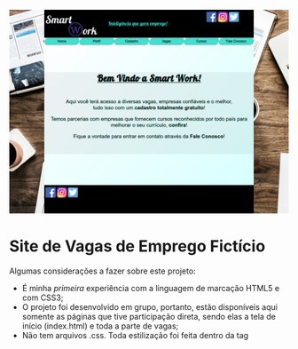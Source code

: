 ![](/site-smart-work/fundo/smart1.png)

# Site de Vagas de Emprego Fictício

Algumas considerações a fazer sobre este projeto:

  - É minha _primeira_ experiência com a linguagem de marcação HTML5 e com CSS3;
  - O projeto foi desenvolvido em grupo, portanto, estão disponíveis aqui somente as páginas que tive participação direta, sendo elas a tela de início (index.html) e toda a parte de vagas;
  - Não tem arquivos .css. Toda estilização foi feita dentro da tag <style>, o que aumentou significativamente o tamanho do código, pois todos os arquivos .html tem a mesma formatação dentro da tag <style>;
  - Não tem Javascript. Por ser um trabalho de faculdade, desenvolvemos o código conforme o avanço das aulas, e não foi possível dentro do semestre estudado introduzir a linguagem Javascript de forma relevante;
  - Não será atualizado. Como um trabalho de faculdade já concluído, não tenho intenções de fazer alterações nele. Serve apenas como referência de aprendizado e para demonstrar minha evolução dentro das linguagens apresentadas em projetos futuros.
  
## Smart Work

O projeto de nome fictício Smart Work foi um trabalho para a disciplina de __Aplicações para Internet__, do curso superior em Análise e Desenvolvimento de Sistemas no 1º semestre de 2019 pela Universidade Cidade de São Paulo (UNICID).

A proposta era desenvolver um site de vagas de emprego fictício, que apresentasse toda a estrutura comumente usada em sites desse gênero, como página de vagas, cadastro, perfil do candidato, cursos e fale conosco.

O desenvolvimento do projeto contou com diversas etapas como pesquisa, desenvolvimento dos wireframes, escolha de imagens sem direitos autorais (em sites como Pixabay, por exemplo), escolha e estudo das cores, além de outras etapas, tudo isso documentado dentro de um DDP - Documento de Descrição do Projeto - constantemente atualizado. 

__Softwares utilizados__ 
  - Adobe Photoshop
  - Pencil Project
  - Notepad++
  - Sublime Text 
